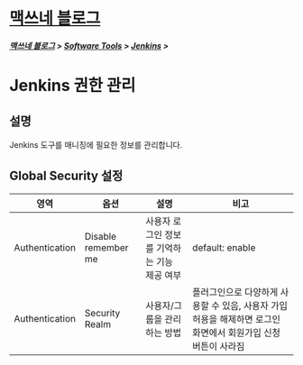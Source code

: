 <link rel="stylesheet" type="text/css" href="/css/style-header.css">
<link rel="stylesheet" type="text/css" href="/css/bootstrap/5.3.0-alpha1/bootstrap.css">

<div class="sticky-top bg-white pt-1 pb-2">
<h1><a href="/">맥쓰네 블로그</a></h1>
<h5> 
<a href="/">맥쓰네 블로그</a>
>
<a href="/software_tools/">Software Tools</a>
>
<a href="/software_tools/jenkins/">Jenkins</a>
>
</h5>
</div>

# Jenkins 권한 관리
## 설명
Jenkins 도구를 매니징에 필요한 정보를 관리합니다.

## Global Security 설정

|영역|옵션|설명|비고|
|---|---|---|---|
|Authentication|Disable remember me|사용자 로그인 정보를 기억하는 기능 제공 여부|default: enable|
|Authentication|Security Realm|사용자/그룹을 관리하는 방법|플러그인으로 다양하게 사용할 수 있음, 사용자 가입 허용을 해제하면 로그인 화면에서 회원가입 신청 버튼이 사라짐|



